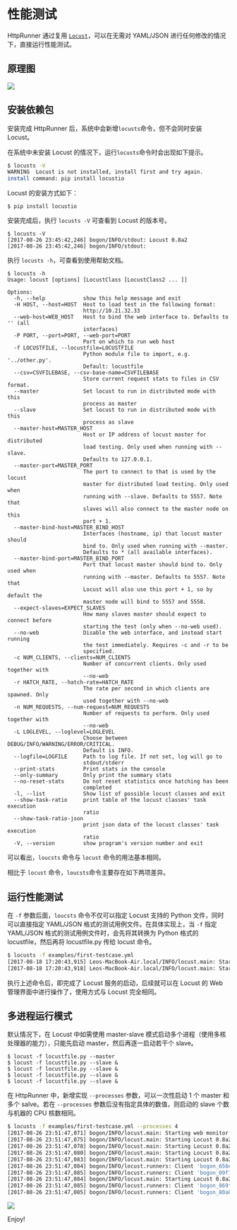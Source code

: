 # 性能测试

HttpRunner 通过复用 [`Locust`][Locust]，可以在无需对 YAML/JSON 进行任何修改的情况下，直接运行性能测试。

## 原理图

![](../images/loadtest-schematic-diagram.jpg)

## 安装依赖包

安装完成 HttpRunner 后，系统中会新增`locusts`命令，但不会同时安装 Locust。

在系统中未安装 Locust 的情况下，运行`locusts`命令时会出现如下提示。

```bash
$ locusts -V
WARNING  Locust is not installed, install first and try again.
install command: pip install locustio
```

Locust 的安装方式如下：

```text
$ pip install locustio
```

安装完成后，执行 `locusts -V` 可查看到 Locust 的版本号。

```text
$ locusts -V
[2017-08-26 23:45:42,246] bogon/INFO/stdout: Locust 0.8a2
[2017-08-26 23:45:42,246] bogon/INFO/stdout:
```

执行 `locusts -h`，可查看到使用帮助文档。

```text
$ locusts -h
Usage: locust [options] [LocustClass [LocustClass2 ... ]]

Options:
  -h, --help            show this help message and exit
  -H HOST, --host=HOST  Host to load test in the following format:
                        http://10.21.32.33
  --web-host=WEB_HOST   Host to bind the web interface to. Defaults to '' (all
                        interfaces)
  -P PORT, --port=PORT, --web-port=PORT
                        Port on which to run web host
  -f LOCUSTFILE, --locustfile=LOCUSTFILE
                        Python module file to import, e.g. '../other.py'.
                        Default: locustfile
  --csv=CSVFILEBASE, --csv-base-name=CSVFILEBASE
                        Store current request stats to files in CSV format.
  --master              Set locust to run in distributed mode with this
                        process as master
  --slave               Set locust to run in distributed mode with this
                        process as slave
  --master-host=MASTER_HOST
                        Host or IP address of locust master for distributed
                        load testing. Only used when running with --slave.
                        Defaults to 127.0.0.1.
  --master-port=MASTER_PORT
                        The port to connect to that is used by the locust
                        master for distributed load testing. Only used when
                        running with --slave. Defaults to 5557. Note that
                        slaves will also connect to the master node on this
                        port + 1.
  --master-bind-host=MASTER_BIND_HOST
                        Interfaces (hostname, ip) that locust master should
                        bind to. Only used when running with --master.
                        Defaults to * (all available interfaces).
  --master-bind-port=MASTER_BIND_PORT
                        Port that locust master should bind to. Only used when
                        running with --master. Defaults to 5557. Note that
                        Locust will also use this port + 1, so by default the
                        master node will bind to 5557 and 5558.
  --expect-slaves=EXPECT_SLAVES
                        How many slaves master should expect to connect before
                        starting the test (only when --no-web used).
  --no-web              Disable the web interface, and instead start running
                        the test immediately. Requires -c and -r to be
                        specified.
  -c NUM_CLIENTS, --clients=NUM_CLIENTS
                        Number of concurrent clients. Only used together with
                        --no-web
  -r HATCH_RATE, --hatch-rate=HATCH_RATE
                        The rate per second in which clients are spawned. Only
                        used together with --no-web
  -n NUM_REQUESTS, --num-request=NUM_REQUESTS
                        Number of requests to perform. Only used together with
                        --no-web
  -L LOGLEVEL, --loglevel=LOGLEVEL
                        Choose between DEBUG/INFO/WARNING/ERROR/CRITICAL.
                        Default is INFO.
  --logfile=LOGFILE     Path to log file. If not set, log will go to
                        stdout/stderr
  --print-stats         Print stats in the console
  --only-summary        Only print the summary stats
  --no-reset-stats      Do not reset statistics once hatching has been
                        completed
  -l, --list            Show list of possible locust classes and exit
  --show-task-ratio     print table of the locust classes' task execution
                        ratio
  --show-task-ratio-json
                        print json data of the locust classes' task execution
                        ratio
  -V, --version         show program's version number and exit
```

可以看出，`loucsts` 命令与 `locust` 命令的用法基本相同。

相比于 `locust` 命令，`loucsts`命令主要存在如下两项差异。

## 运行性能测试

在 `-f` 参数后面，`loucsts` 命令不仅可以指定 Locust 支持的 Python 文件，同时可以直接指定 YAML/JSON 格式的测试用例文件。在具体实现上，当 `-f` 指定 YAML/JSON 格式的测试用例文件时，会先将其转换为 Python 格式的 locustfile，然后再将 locustfile.py 传给 locust 命令。

```bash
$ locusts -f examples/first-testcase.yml
[2017-08-18 17:20:43,915] Leos-MacBook-Air.local/INFO/locust.main: Starting web monitor at *:8089
[2017-08-18 17:20:43,918] Leos-MacBook-Air.local/INFO/locust.main: Starting Locust 0.8a2
```

执行上述命令后，即完成了 Locust 服务的启动，后续就可以在 Locust 的 Web 管理界面中进行操作了，使用方式与 Locust 完全相同。

## 多进程运行模式

默认情况下，在 Locust 中如需使用 master-slave 模式启动多个进程（使用多核处理器的能力），只能先启动 master，然后再逐一启动若干个 slave。

```text
$ locust -f locustfile.py --master
$ locust -f locustfile.py --slave &
$ locust -f locustfile.py --slave &
$ locust -f locustfile.py --slave &
$ locust -f locustfile.py --slave &
```

在 HttpRunner 中，新增实现 `--processes` 参数，可以一次性启动 1 个 master 和多个 salve。若在 `--processes` 参数后没有指定具体的数值，则启动的 slave 个数与机器的 CPU 核数相同。

```bash
$ locusts -f examples/first-testcase.yml --processes 4
[2017-08-26 23:51:47,071] bogon/INFO/locust.main: Starting web monitor at *:8089
[2017-08-26 23:51:47,075] bogon/INFO/locust.main: Starting Locust 0.8a2
[2017-08-26 23:51:47,078] bogon/INFO/locust.main: Starting Locust 0.8a2
[2017-08-26 23:51:47,080] bogon/INFO/locust.main: Starting Locust 0.8a2
[2017-08-26 23:51:47,083] bogon/INFO/locust.main: Starting Locust 0.8a2
[2017-08-26 23:51:47,084] bogon/INFO/locust.runners: Client 'bogon_656e0af8e968a8533d379dd252422ad3' reported as ready. Currently 1 clients ready to swarm.
[2017-08-26 23:51:47,085] bogon/INFO/locust.runners: Client 'bogon_09f73850252ee4ec739ed77d3c4c6dba' reported as ready. Currently 2 clients ready to swarm.
[2017-08-26 23:51:47,084] bogon/INFO/locust.main: Starting Locust 0.8a2
[2017-08-26 23:51:47,085] bogon/INFO/locust.runners: Client 'bogon_869f7ed671b1a9952b56610f01e2006f' reported as ready. Currently 3 clients ready to swarm.
[2017-08-26 23:51:47,085] bogon/INFO/locust.runners: Client 'bogon_80a804cda36b80fac17b57fd2d5e7cdb' reported as ready. Currently 4 clients ready to swarm.
```

![](../images/locusts-full-speed.jpg)

Enjoy!


[Locust]: http://locust.io/